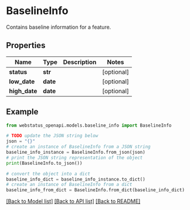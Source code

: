 # BaselineInfo

Contains baseline information for a feature.

## Properties

Name | Type | Description | Notes
------------ | ------------- | ------------- | -------------
**status** | **str** |  | [optional] 
**low_date** | **date** |  | [optional] 
**high_date** | **date** |  | [optional] 

## Example

```python
from webstatus_openapi.models.baseline_info import BaselineInfo

# TODO update the JSON string below
json = "{}"
# create an instance of BaselineInfo from a JSON string
baseline_info_instance = BaselineInfo.from_json(json)
# print the JSON string representation of the object
print(BaselineInfo.to_json())

# convert the object into a dict
baseline_info_dict = baseline_info_instance.to_dict()
# create an instance of BaselineInfo from a dict
baseline_info_from_dict = BaselineInfo.from_dict(baseline_info_dict)
```
[[Back to Model list]](../README.md#documentation-for-models) [[Back to API list]](../README.md#documentation-for-api-endpoints) [[Back to README]](../README.md)


